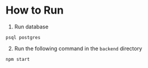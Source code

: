 # How to Run 
1. Run database
```
psql postgres 
```
2. Run the following command in the `backend` directory
```
npm start
```